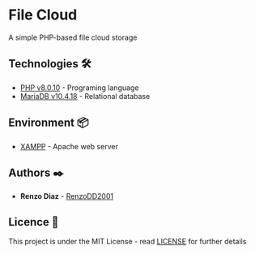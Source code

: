 # File Cloud

A simple PHP-based file cloud storage

## Technologies 🛠️

* [PHP v8.0.10](https://www.php.net/docs.php) - Programing language
* [MariaDB v10.4.18](https://dev.mysql.com/doc/) - Relational database

## Environment 📦

* [XAMPP](https://www.apachefriends.org/es/index.html) - Apache web server

## Authors ✒️

* **Renzo Diaz** - [RenzoDD2001](https://github.com/RenzoDD2001)

## Licence 📄

This project is under the MIT License - read [LICENSE](./LICENSE) for further details